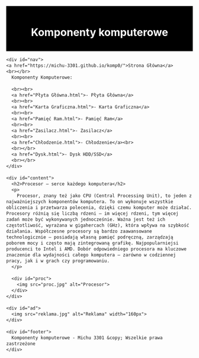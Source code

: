 <head>
<!DOCTYPE html/>
<html lang="pl">
  <meta charset="utf-8">
  <title>Komponenty komputerowe</title>
  <meta name="description" content="Serwis prezentuje komponenty komputerowe. Sprawdź, czy znasz je wszystkie">
  <meta name="keywords" content="komputery, procesory, karty graficzne, GPU, CPU, płyta główna, ziemniak">
  <meta http-equiv="X-UA-Compatible" content="IE=edge,chrome=1">

</html>
  <style>
    </head>
    <head>
    #container {
      width: 1000px;
      margin: 0 auto;
    }
    #logo {
      background-color: black;
      color: white;
      text-align: center;
      padding: 15px;
    }
    #nav {
      float: left;
      background-color: lightgray;
      width: 120px;
      min-height: 850px;
      padding: 10px;
    }
    #content {
      float: left;
      padding: 20px;
      width: 640px;
    }
    #ad {
      float: left;
      width: 160px;
      min-height: 850px;
      padding: 10px;
      background-color: lightgray;
    }
    #footer {
      clear: both;
      background-color: black;
      color: white;
      text-align: center;
      padding: 20px;
    }
    #proc {
 float: center;
      width: 160px;
      min-height: 850px;
      padding: 10px;
      background-color: lightgray;
    }
   
  </style>
</head>
<body>
  <div id="container">
    <div id="logo">
      <h1>Komponenty komputerowe</h1>
    </div>

    <div id="nav">
    <a href="https://michu-3301.github.io/komp0/">Strona Główna</a>
    <br></br>
      Komponenty Komputerowe:

      <br><br>
      <a href="Płyta Główna.html">- Płyta Główna</a>
      <br><br>
      <a href="Karta Graficzna.html">- Karta Graficzna</a>
      <br><br>
      <a href="Pamięć Ram.html">- Pamięć Ram</a>
      <br><br>
      <a href="Zasilacz.html">- Zasilacz</a>
      <br><br>
      <a href="Chłodzenie.html">- Chłodzenie</a><br>
      <br></br>
      <a href="Dysk.html">- Dysk HDD/SSD</a>
      <br></br>
    </div>

    <div id="content">
      <h2>Procesor – serce każdego komputera</h2>
      <p>
        Procesor, znany też jako CPU (Central Processing Unit), to jeden z najważniejszych komponentów komputera. To on wykonuje wszystkie obliczenia i przetwarza polecenia, dzięki czemu komputer może działać. Procesory różnią się liczbą rdzeni – im więcej rdzeni, tym więcej zadań może być wykonywanych jednocześnie. Ważna jest też ich częstotliwość, wyrażana w gigahercach (GHz), która wpływa na szybkość działania. Współczesne procesory są bardzo zaawansowane technologicznie – posiadają własną pamięć podręczną, zarządzają poborem mocy i często mają zintegrowaną grafikę. Najpopularniejsi producenci to Intel i AMD. Dobór odpowiedniego procesora ma kluczowe znaczenie dla wydajności całego komputera – zarówno w codziennej pracy, jak i w grach czy programowaniu.
      </p>

      <div id="proc">
        <img src="proc.jpg" alt="Procesor">
      </div>
    </div>

    <div id="ad">
      <img src="reklama.jpg" alt="Reklama" width="160px">
    </div>

    <div id="footer">
      Komponenty komputerowe - Michu 3301 &copy; Wszelkie prawa zastrzeżone
    </div>
  </div>
</body>
</html>
